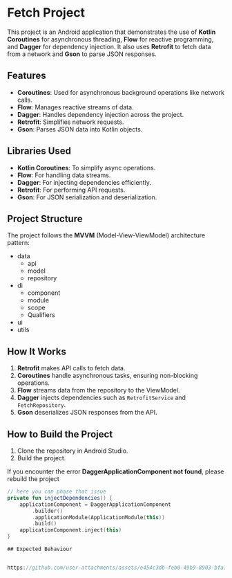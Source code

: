# Fetch Project

This project is an Android application that demonstrates the use of **Kotlin Coroutines** for asynchronous threading, **Flow** for reactive programming, and **Dagger** for dependency injection. It also uses **Retrofit** to fetch data from a network and **Gson** to parse JSON responses.

## Features

- **Coroutines**: Used for asynchronous background operations like network calls.
- **Flow**: Manages reactive streams of data.
- **Dagger**: Handles dependency injection across the project.
- **Retrofit**: Simplifies network requests.
- **Gson**: Parses JSON data into Kotlin objects.

## Libraries Used

- **Kotlin Coroutines**: To simplify async operations.
- **Flow**: For handling data streams.
- **Dagger**: For injecting dependencies efficiently.
- **Retrofit**: For performing API requests.
- **Gson**: For JSON serialization and deserialization.

## Project Structure
The project follows the **MVVM** (Model-View-ViewModel) architecture pattern:
- data
  - api
  - model
  - repository
- di
   - component
   - module
   - scope
   - Qualifiers
- ui
- utils


## How It Works

1. **Retrofit** makes API calls to fetch data.
2. **Coroutines** handle asynchronous tasks, ensuring non-blocking operations.
3. **Flow** streams data from the repository to the ViewModel.
4. **Dagger** injects dependencies such as `RetrofitService` and `FetchRepository`.
5. **Gson** deserializes JSON responses from the API.

## How to Build the Project

1. Clone the repository in Android Studio.
2. Build the project.

If you encounter the error **DaggerApplicationComponent not found**, please rebuild the project

```kotlin
// here you can phase that issue
private fun injectDependencies() {
    applicationComponent = DaggerApplicationComponent
        .builder()
        .applicationModule(ApplicationModule(this))
        .build()
    applicationComponent.inject(this)
}

## Expected Behaviour 


https://github.com/user-attachments/assets/e454c3db-feb0-49b9-8903-bfa72143dfd0



